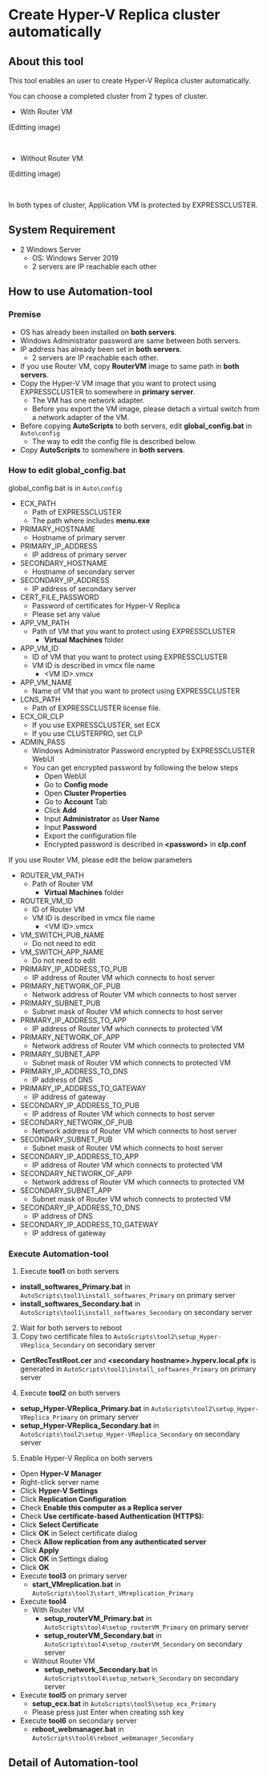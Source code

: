 # Create Hyper-V Replica cluster automatically

## About this tool

This tool enables an user to create Hyper-V Replica cluster automatically.

You can choose a completed cluster from 2 types of cluster.

- With Router VM

(Editting image)

<br/>

- Without Router VM

(Editting image)

<br/>

In both types of cluster, Application VM is protected by EXPRESSCLUSTER.

## System Requirement

- 2 Windows Server
  - OS: Windows Server 2019
  - 2 servers are IP reachable each other

## How to use Automation-tool

### Premise

- OS has already been installed on **both servers**.
- Windows Administrator password are same between both servers.
- IP address has already been set in **both servers**.
  - 2 servers are IP reachable each other.
- If you use Router VM, copy **RouterVM** image to same path in **both servers**.
- Copy the Hyper-V VM image that you want to protect using EXPRESSCLUSTER to somewhere in **primary server**.
  - The VM has one network adapter.
  - Before you export the VM image, please detach a virtual switch from a network adapter of the VM.
- Before copying **AutoScripts** to both servers, edit **global_config.bat** in `Auto\config`
  - The way to edit the config file is described below.
- Copy **AutoScripts** to somewhere in **both servers**.


### How to edit global_config.bat

global_config.bat is in `Auto\config`
- ECX_PATH
  - Path of EXPRESSCLUSTER
  - The path where includes **menu.exe**
- PRIMARY_HOSTNAME
  - Hostname of primary server
- PRIMARY_IP_ADDRESS
  - IP address of primary server
- SECONDARY_HOSTNAME
  - Hostname of secondary server
- SECONDARY_IP_ADDRESS
  - IP address of secondary server
- CERT_FILE_PASSWORD
  - Password of certificates for Hyper-V Replica
  - Please set any value
- APP_VM_PATH
  - Path of VM that you want to protect using EXPRESSCLUSTER
    - **Virtual Machines** folder
- APP_VM_ID
  - ID of VM that you want to protect using EXPRESSCLUSTER
  - VM ID is described in vmcx file name
    - \<VM ID\>.vmcx
- APP_VM_NAME
  - Name of VM that you want to protect using EXPRESSCLUSTER
- LCNS_PATH
  - Path of EXPRESSCLUSTER license file.
- ECX_OR_CLP
  - If you use EXPRESSCLUSTER, set ECX
  - If you use CLUSTERPRO, set CLP
- ADMIN_PASS
  - Windows Administrator Password encrypted by EXPRESSCLUSTER WebUI
  - You can get encrypted password by following the below steps
    - Open WebUI
    - Go to **Config mode**
    - Open **Cluster Properties**
    - Go to **Account** Tab
    - Click **Add**
    - Input **Administrator** as **User Name**
    - Input **Password**
    - Export the configuration file
    - Encrypted password is described in **\<password\>** in **clp.conf**

If you use Router VM, please edit the below parameters

- ROUTER_VM_PATH
  - Path of Router VM
    - **Virtual Machines** folder
- ROUTER_VM_ID
  - ID of Router VM
  - VM ID is described in vmcx file name
    - \<VM ID\>.vmcx
- VM_SWITCH_PUB_NAME
  - Do not need to edit
- VM_SWITCH_APP_NAME
  - Do not need to edit
- PRIMARY_IP_ADDRESS_TO_PUB
  - IP address of Router VM which connects to host server
- PRIMARY_NETWORK_OF_PUB
  - Network address of Router VM which connects to host server
- PRIMARY_SUBNET_PUB
  - Subnet mask of Router VM which connects to host server
- PRIMARY_IP_ADDRESS_TO_APP
  - IP address of Router VM which connects to protected VM
- PRIMARY_NETWORK_OF_APP
  - Network address of Router VM which connects to protected VM
- PRIMARY_SUBNET_APP
  - Subnet mask of Router VM which connects to protected VM
- PRIMARY_IP_ADDRESS_TO_DNS
  - IP address of DNS
- PRIMARY_IP_ADDRESS_TO_GATEWAY
  - IP address of gateway
- SECONDARY_IP_ADDRESS_TO_PUB
  - IP address of Router VM which connects to host server
- SECONDARY_NETWORK_OF_PUB
  - Network address of Router VM which connects to host server
- SECONDARY_SUBNET_PUB
  - Subnet mask of Router VM which connects to host server
- SECONDARY_IP_ADDRESS_TO_APP
  - IP address of Router VM which connects to protected VM
- SECONDARY_NETWORK_OF_APP
  - Network address of Router VM which connects to protected VM
- SECONDARY_SUBNET_APP
  - Subnet mask of Router VM which connects to protected VM
- SECONDARY_IP_ADDRESS_TO_DNS
  - IP address of DNS
- SECONDARY_IP_ADDRESS_TO_GATEWAY
  - IP address of gateway

### Execute Automation-tool

1. Execute **tool1** on both servers
  - **install_softwares_Primary.bat** in `AutoScripts\tool1\install_softwares_Primary` on primary server
  - **install_softwares_Secondary.bat** in `AutoScripts\tool1\install_softwares_Secondary` on secondary server
2. Wait for both servers to reboot
3. Copy two certificate files to `AutoScripts\tool2\setup_Hyper-VReplica_Secondary` on secondary server
  - **CertRecTestRoot.cer** and **\<secondary hostname\>.hyperv.local.pfx** is generated in `AutoScripts\tool1\install_softwares_Primary` on primary server
4. Execute **tool2** on both servers
  - **setup_Hyper-VReplica_Primary.bat** in `AutoScripts\tool2\setup_Hyper-VReplica_Primary` on primary server
  - **setup_Hyper-VReplica_Secondary.bat** in `AutoScripts\tool2\setup_Hyper-VReplica_Secondary` on secondary server
5. Enable Hyper-V Replica on both servers
  - Open **Hyper-V Manager**
  - Right-click server name
  - Click **Hyper-V Settings**
  - Click **Replication Configuration**
  - Check **Enable this computer as a Replica server**
  - Check **Use certificate-based Authentication (HTTPS):**
  - Click **Select Certificate**
  - Click **OK** in Select certificate dialog
  - Check **Allow replication from any authenticated server**
  - Click **Apply**
  - Click **OK** in Settings dialog
  - Click **OK**
- Execute **tool3** on primary server
  - **start_VMreplication.bat** in `AutoScripts\tool3\start_VMreplication_Primary`
- Execute **tool4**
  - With Router VM
    - **setup_routerVM_Primary.bat** in `AutoScripts\tool4\setup_routerVM_Primary` on primary server
    - **setup_routerVM_Secondary.bat** in `AutoScripts\tool4\setup_routerVM_Secondary` on secondary server
  - Without Router VM
    - **setup_network_Secondary.bat** in `AutoScripts\tool4\setup_network_Secondary` on secondary server
- Execute **tool5** on primary server
  - **setup_ecx.bat** in `AutoScripts\tool5\setup_ecx_Primary`
  - Please press just Enter when creating ssh key
- Execute **tool6** on secondary server
  - **reboot_webmanager.bat** in `AutoScripts\tool6\reboot_webmanager_Secondary`

## Detail of Automation-tool


